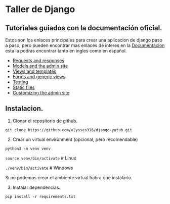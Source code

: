 # Taller de Django

## Tutoriales guiados con la documentación oficial.
Estos son los enlaces principales para crear una aplicacion de django paso a paso, pero pueden encontrar mas enlaces de interes en la [Documentacion](https://docs.djangoproject.com/en/3.1/) esta la podras encontrar tanto en ingles como en español.
- [Requests and responses](https://docs.djangoproject.com/en/3.1/intro/tutorial01/)
- [Models and the admin site ](https://docs.djangoproject.com/en/3.1/intro/tutorial02/)
- [Views and templates ](https://docs.djangoproject.com/en/3.1/intro/tutorial03/)
- [Forms and generic views](https://docs.djangoproject.com/en/3.1/intro/tutorial04/)
- [Testing](https://docs.djangoproject.com/en/3.1/intro/tutorial05/)
- [Static files](https://docs.djangoproject.com/en/3.1/intro/tutorial06/)
- [Customizing the admin site](https://docs.djangoproject.com/en/3.1/intro/tutorial07/)

## Instalacion.

1. Clonar el repositorio de github.

`git clone https://github.com/ulysses316/django-yutub.git`

2. Crear un virtual environment (opcional, pero recomendable)

`python3 -m venv venv`

`source venv/bin/activate` # Linux

`./venv/bin/activate` # Windows

Si no podemos crear el ambiente virtual habra que instalarlo.

3. Instalar dependencias.

`pip install -r requirements.txt`
